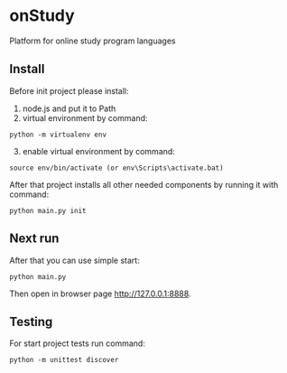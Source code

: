 # onStudy
Platform for online study program languages


## Install

Before init project please install:
1. node.js and put it to Path
2. virtual environment by command:

`python -m virtualenv env`

3. enable virtual environment by command:

`source env/bin/activate (or env\Scripts\activate.bat)`

After that project installs all other needed components by running it with command:

`python main.py init`

## Next run

After that you can use simple start:

`python main.py`

Then open in browser page http://127.0.0.1:8888.


## Testing
For start project tests run command:

`python -m unittest discover`
